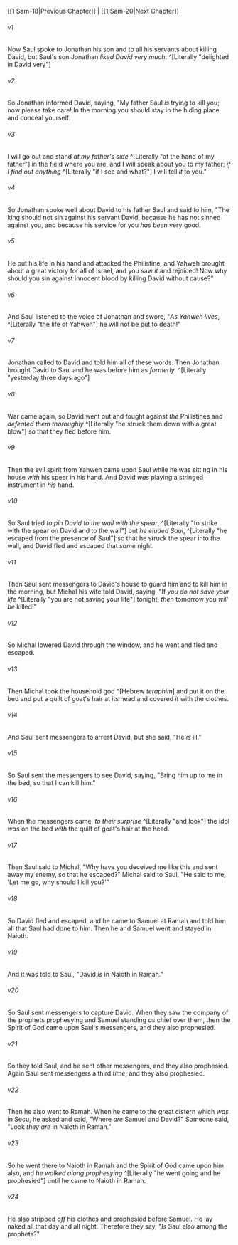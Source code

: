 ﻿---
aliases:
  - 1 Samuel 19
---

[[1 Sam-18|Previous Chapter]] | [[1 Sam-20|Next Chapter]]

###### v1
Now Saul spoke to Jonathan his son and to all his servants about killing David, but Saul's son Jonathan _liked David very much_. ^[Literally "delighted in David very"]

###### v2
So Jonathan informed David, saying, "My father Saul _is_ trying to kill you; now please take care! In the morning you should stay in the hiding place and conceal yourself.

###### v3
I will go out and stand _at my father's side_ ^[Literally "at the hand of my father"] in the field where you are, and I will speak about you to my father; _if I find out anything_ ^[Literally "if I see and what?"] I will tell _it_ to you."

###### v4
So Jonathan spoke well about David to his father Saul and said to him, "The king should not sin against his servant David, because he has not sinned against you, and because his service for you _has been_ very good.

###### v5
He put his life in his hand and attacked the Philistine, and Yahweh brought about a great victory for all of Israel, and you saw _it_ and rejoiced! Now why should you sin against innocent blood by killing David without cause?"

###### v6
And Saul listened to the voice of Jonathan and swore, "_As Yahweh lives_, ^[Literally "the life of Yahweh"] he will not be put to death!"

###### v7
Jonathan called to David and told him all of these words. Then Jonathan brought David to Saul and he was before him as _formerly_. ^[Literally "yesterday three days ago"]

###### v8
War came again, so David went out and fought against _the_ Philistines and _defeated them thoroughly_ ^[Literally "he struck them down with a great blow"] so that they fled before him.

###### v9
Then the evil spirit from Yahweh came upon Saul while he was sitting in his house _with_ his spear in his hand. And David _was_ playing a stringed instrument in _his_ hand.

###### v10
So Saul tried _to pin David to the wall with the spear_, ^[Literally "to strike with the spear on David and to the wall"] but _he eluded Saul_, ^[Literally "he escaped from the presence of Saul"] so that he struck the spear into the wall, and David fled and escaped that _same_ night.

###### v11
Then Saul sent messengers to David's house to guard him and to kill him in the morning, but Michal his wife told David, saying, "If _you do not save your life_ ^[Literally "you are not saving your life"] tonight, _then_ tomorrow you _will be_ killed!"

###### v12
So Michal lowered David through the window, and he went and fled and escaped.

###### v13
Then Michal took the household god ^[Hebrew _teraphim_] and put it on the bed and put a quilt of goat's hair at its head and covered _it_ with the clothes.

###### v14
And Saul sent messengers to arrest David, but she said, "He _is_ ill."

###### v15
So Saul sent the messengers to see David, saying, "Bring him up to me in the bed, so that I can kill him."

###### v16
When the messengers came, _to their surprise_ ^[Literally "and look"] the idol _was_ on the bed _with_ the quilt of goat's hair at the head.

###### v17
Then Saul said to Michal, "Why have you deceived me like this and sent away my enemy, so that he escaped?" Michal said to Saul, "He said to me, 'Let me go, why should I kill you?'"

###### v18
So David fled and escaped, and he came to Samuel at Ramah and told him all that Saul had done to him. Then he and Samuel went and stayed in Naioth.

###### v19
And it was told to Saul, "David _is_ in Naioth in Ramah."

###### v20
So Saul sent messengers to capture David. When they saw the company of the prophets prophesying and Samuel standing _as_ chief over them, then the Spirit of God came upon Saul's messengers, and they also prophesied.

###### v21
So they told Saul, and he sent other messengers, and they also prophesied. Again Saul sent messengers a third _time_, and they also prophesied.

###### v22
Then he also went to Ramah. When he came to the great cistern which _was_ in Secu, he asked and said, "Where _are_ Samuel and David?" Someone said, "Look _they are_ in Naioth in Ramah."

###### v23
So he went there to Naioth in Ramah and the Spirit of God came upon him also, and _he walked along prophesying_ ^[Literally "he went going and he prophesied"] until he came to Naioth in Ramah.

###### v24
He also stripped _off_ his clothes and prophesied before Samuel. He lay naked all that day and all night. Therefore they say, "_Is_ Saul also among the prophets?"